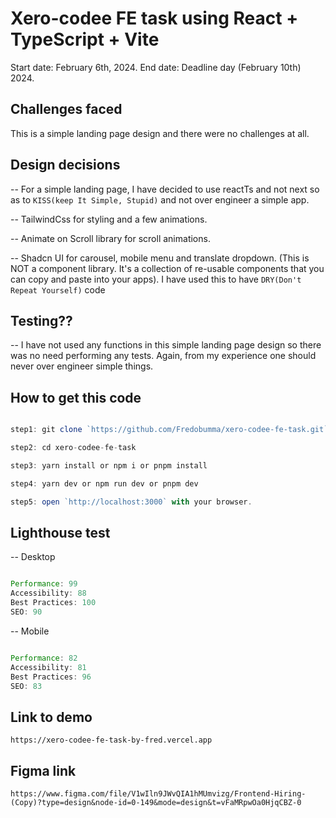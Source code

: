 # Xero-codee FE task using React + TypeScript + Vite

Start date: February 6th, 2024.
End date: Deadline day (February 10th) 2024.

## Challenges faced

This is a simple landing page design and there were no challenges at all.

## Design decisions

-- For a simple landing page, I have decided to use reactTs and not next so as to `KISS(keep It Simple, Stupid)` and not over engineer a simple app.

-- TailwindCss for styling and a few animations.

-- Animate on Scroll library for scroll animations.

-- Shadcn UI for carousel, mobile menu and translate dropdown.
(This is NOT a component library. It's a collection of re-usable components that you can copy and paste into your apps). I have used this to have `DRY(Don't Repeat Yourself)` code

## Testing??

-- I have not used any functions in this simple landing page design so there was no need performing any tests. Again, from my experience one should never over engineer simple things.

## How to get this code

```js

step1: git clone `https://github.com/Fredobumma/xero-codee-fe-task.git`

step2: cd xero-codee-fe-task

step3: yarn install or npm i or pnpm install

step4: yarn dev or npm run dev or pnpm dev

step5: open `http://localhost:3000` with your browser.

```

## Lighthouse test

-- Desktop

```js

Performance: 99
Accessibility: 88
Best Practices: 100
SEO: 90

```

-- Mobile

```js

Performance: 82
Accessibility: 81
Best Practices: 96
SEO: 83

```

## Link to demo

`https://xero-codee-fe-task-by-fred.vercel.app`

## Figma link

`https://www.figma.com/file/V1wIln9JWvQIA1hMUmvizg/Frontend-Hiring-(Copy)?type=design&node-id=0-149&mode=design&t=vFaMRpwOa0HjqCBZ-0`
